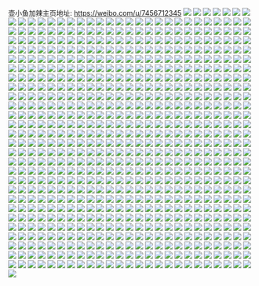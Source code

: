 壶小鱼加辣主页地址: https://weibo.com/u/7456712345 
![](https://wx4.sinaimg.cn/mw2000/0088DBvXly1h93dcgn7sbj30n00m7q7h.jpg) 
![](https://wx4.sinaimg.cn/mw2000/0088DBvXly1h93dcgy26qj30zk0k0461.jpg) 
![](https://wx4.sinaimg.cn/mw2000/0088DBvXly1h8y2n8p7ibj30sg12s7al.jpg) 
![](https://wx4.sinaimg.cn/mw2000/0088DBvXly1h8xv6f9w4aj30s311ggs1.jpg) 
![](https://wx4.sinaimg.cn/mw2000/0088DBvXly1h8xv6g7sw5j31sc2dsnpd.jpg) 
![](https://wx4.sinaimg.cn/mw2000/0088DBvXly1h8xv6hb5p8j32c0340npd.jpg) 
![](https://wx4.sinaimg.cn/mw2000/0088DBvXly1h8xv6evu8jj30k00qotd4.jpg) 
![](https://wx4.sinaimg.cn/mw2000/0088DBvXly1h8r0hju6wmj31s035snpe.jpg) 
![](https://wx4.sinaimg.cn/mw2000/0088DBvXly1h8r0erf8z4j32c02c0qv5.jpg) 
![](https://wx4.sinaimg.cn/mw2000/0088DBvXly1h8r0j91q03j32933051kz.jpg) 
![](https://wx4.sinaimg.cn/mw2000/0088DBvXly1h8r0ht5edpj32c03407wi.jpg) 
![](https://wx4.sinaimg.cn/mw2000/0088DBvXly1h8r0hzzdgjj32c03407wi.jpg) 
![](https://wx4.sinaimg.cn/mw2000/0088DBvXly1h8r0jbg0i9j323u35s1kz.jpg) 
![](https://wx4.sinaimg.cn/mw2000/0088DBvXly1h8r0jfkz5cj323u35s7wj.jpg) 
![](https://wx4.sinaimg.cn/mw2000/0088DBvXly1h8r0jmfjacj32c0340e83.jpg) 
![](https://wx4.sinaimg.cn/mw2000/0088DBvXly1h8r0jnvhdaj32c0340qv6.jpg) 
![](https://wx4.sinaimg.cn/mw2000/0088DBvXgy1h7p04bbkyvj31sc2dshdu.jpg) 
![](https://wx4.sinaimg.cn/mw2000/0088DBvXgy1h7p04du24qj31sc2dse82.jpg) 
![](https://wx4.sinaimg.cn/mw2000/0088DBvXgy1h7p04gpdntj31sc2dse82.jpg) 
![](https://wx4.sinaimg.cn/mw2000/0088DBvXgy1h7p04ikc29j32c03401kz.jpg) 
![](https://wx4.sinaimg.cn/mw2000/0088DBvXgy1h7p04lany8j32c0340hdw.jpg) 
![](https://wx4.sinaimg.cn/mw2000/0088DBvXgy1h7p04noxsmj327g2xyu0x.jpg) 
![](https://wx4.sinaimg.cn/mw2000/0088DBvXgy1h7p04orexvj31w92kg7wh.jpg) 
![](https://wx4.sinaimg.cn/mw2000/0088DBvXgy1h7p04poijcj30n01ds10z.jpg) 
![](https://wx4.sinaimg.cn/mw2000/0088DBvXgy1h7p04r7o6xj31sc2dse81.jpg) 
![](https://wx4.sinaimg.cn/mw2000/0088DBvXgy1h7p04sguj9j32c03401ky.jpg) 
![](https://wx4.sinaimg.cn/mw2000/0088DBvXly1h7gs4ucuyfj31v32hg7wh.jpg) 
![](https://wx4.sinaimg.cn/mw2000/0088DBvXly1h7gs4xwnddj32al325dqt.jpg) 
![](https://wx4.sinaimg.cn/mw2000/0088DBvXly1h7gs4tknl1j31u72ga7wh.jpg) 
![](https://wx4.sinaimg.cn/mw2000/0088DBvXly1h7gs53vcdcj32ai30ce82.jpg) 
![](https://wx4.sinaimg.cn/mw2000/0088DBvXly1h7c2x9nrjpj32c03401l2.jpg) 
![](https://wx4.sinaimg.cn/mw2000/0088DBvXly1h7c2xnf7e1j32c03407wh.jpg) 
![](https://wx4.sinaimg.cn/mw2000/0088DBvXly1h7c2xtqscqj32am3264qq.jpg) 
![](https://wx4.sinaimg.cn/mw2000/0088DBvXly1h6x3fkcjrmj323u35smzx.jpg) 
![](https://wx4.sinaimg.cn/mw2000/0088DBvXly1h6x3frfagxj323u35su0x.jpg) 
![](https://wx4.sinaimg.cn/mw2000/0088DBvXly1h6x3g0cd9dj323u35stbi.jpg) 
![](https://wx4.sinaimg.cn/mw2000/0088DBvXly1h6x3gcbry8j323u35s7wj.jpg) 
![](https://wx4.sinaimg.cn/mw2000/0088DBvXly1h6x3fd5vrgj323u35shdu.jpg) 
![](https://wx4.sinaimg.cn/mw2000/0088DBvXly1h6vl8e1htjj32c0340tmc.jpg) 
![](https://wx4.sinaimg.cn/mw2000/0088DBvXly1h6vl2jnwmtj32c0340qv6.jpg) 
![](https://wx4.sinaimg.cn/mw2000/0088DBvXly1h6vl26h5p8j31sc2ds4qp.jpg) 
![](https://wx4.sinaimg.cn/mw2000/0088DBvXly1h6vl2cumtbj31sc2dskjl.jpg) 
![](https://wx4.sinaimg.cn/mw2000/0088DBvXly1h6vl2f1q20j32c0340u0y.jpg) 
![](https://wx4.sinaimg.cn/mw2000/0088DBvXly1h6vl2ho030j30sg1n9452.jpg) 
![](https://wx4.sinaimg.cn/mw2000/0088DBvXly1h6vl2kevbqj31sc2dsngo.jpg) 
![](https://wx4.sinaimg.cn/mw2000/0088DBvXly1h6j1fg1zssj31sc2dsb29.jpg) 
![](https://wx4.sinaimg.cn/mw2000/0088DBvXly1h6j1gwy20cj31kw35sk03.jpg) 
![](https://wx4.sinaimg.cn/mw2000/0088DBvXly1h6j1h7b581j31s035su0y.jpg) 
![](https://wx4.sinaimg.cn/mw2000/0088DBvXly1h6j1frm3w7j32bk33fe82.jpg) 
![](https://wx4.sinaimg.cn/mw2000/0088DBvXly1h6j1g6hixmj32dc35s0yh.jpg) 
![](https://wx4.sinaimg.cn/mw2000/0088DBvXly1h6j1fey9e7j32c0340u0y.jpg) 
![](https://wx4.sinaimg.cn/mw2000/0088DBvXly1h6j1g8kagaj30sg16naat.jpg) 
![](https://wx4.sinaimg.cn/mw2000/0088DBvXly1h6j1glkyodj32dc35su0y.jpg) 
![](https://wx4.sinaimg.cn/mw2000/0088DBvXly1h6j1gqmqlkj32o03k07hc.jpg) 
![](https://wx4.sinaimg.cn/mw2000/0088DBvXly1h6gyln8r4uj31sc2dsb29.jpg) 
![](https://wx4.sinaimg.cn/mw2000/0088DBvXly1h6gylnx2j1j31sc2dsb29.jpg) 
![](https://wx4.sinaimg.cn/mw2000/0088DBvXly1h6gylp421nj31sc2dshdt.jpg) 
![](https://wx4.sinaimg.cn/mw2000/0088DBvXly1h6gylq2by3j31sc2dshdt.jpg) 
![](https://wx4.sinaimg.cn/mw2000/0088DBvXly1h6gylu0julj31sc2dsx6p.jpg) 
![](https://wx4.sinaimg.cn/mw2000/0088DBvXly1h63tram9e3j31sc2ds1ky.jpg) 
![](https://wx4.sinaimg.cn/mw2000/0088DBvXly1h63trcnq5gj32ds1scu0x.jpg) 
![](https://wx4.sinaimg.cn/mw2000/0088DBvXly1h5z548ib5jj31rv2d5e81.jpg) 
![](https://wx4.sinaimg.cn/mw2000/0088DBvXly1h5z549lf28j31rg2cmb29.jpg) 
![](https://wx4.sinaimg.cn/mw2000/0088DBvXly1h5z54aktbej31sc2dshdt.jpg) 
![](https://wx4.sinaimg.cn/mw2000/0088DBvXly1h5z54bl5rcj31sc2dskjl.jpg) 
![](https://wx4.sinaimg.cn/mw2000/0088DBvXly1h5z54cgd84j31sc2dse81.jpg) 
![](https://wx4.sinaimg.cn/mw2000/0088DBvXly1h5z547my2nj31sc2dskjl.jpg) 
![](https://wx4.sinaimg.cn/mw2000/0088DBvXly1h5wsgwamroj31r92ccb29.jpg) 
![](https://wx4.sinaimg.cn/mw2000/0088DBvXly1h5wsh5jfd9j32c0340x6q.jpg) 
![](https://wx4.sinaimg.cn/mw2000/0088DBvXly1h5wsgu41stj32c03407wi.jpg) 
![](https://wx4.sinaimg.cn/mw2000/0088DBvXly1h5wshjoi15j322m2rhu10.jpg) 
![](https://wx4.sinaimg.cn/mw2000/0088DBvXly1h5wshmcbdkj31sc2dsb2a.jpg) 
![](https://wx4.sinaimg.cn/mw2000/0088DBvXly1h5uswk94fnj32c0340npd.jpg) 
![](https://wx4.sinaimg.cn/mw2000/0088DBvXly1h5tlnluuovj30n01ds7su.jpg) 
![](https://wx4.sinaimg.cn/mw2000/0088DBvXly1h5smnb1shwj31sc2dshdt.jpg) 
![](https://wx4.sinaimg.cn/mw2000/0088DBvXly1h5smncpjmoj31sc2dsb29.jpg) 
![](https://wx4.sinaimg.cn/mw2000/0088DBvXly1h5smneqot1j32c0340u0y.jpg) 
![](https://wx4.sinaimg.cn/mw2000/0088DBvXly1h5smng56c7j32c03407wi.jpg) 
![](https://wx4.sinaimg.cn/mw2000/0088DBvXly1h5smnmywl9j32c03404qr.jpg) 
![](https://wx4.sinaimg.cn/mw2000/0088DBvXly1h5smnuz1o7j30sg3y81ky.jpg) 
![](https://wx4.sinaimg.cn/mw2000/0088DBvXly1h5smo0ubhxj30sg47p4qq.jpg) 
![](https://wx4.sinaimg.cn/mw2000/0088DBvXly1h5smo3o5uoj32c0340kjm.jpg) 
![](https://wx4.sinaimg.cn/mw2000/0088DBvXgy1h5pvz3f44ej32c02c0x6p.jpg) 
![](https://wx4.sinaimg.cn/mw2000/0088DBvXgy1h5pvz5bxp4j32c02c0e81.jpg) 
![](https://wx4.sinaimg.cn/mw2000/0088DBvXgy1h5i184e6fkj32c02c0e81.jpg) 
![](https://wx4.sinaimg.cn/mw2000/0088DBvXly1h5dm8wutphj32c02c0u0x.jpg) 
![](https://wx4.sinaimg.cn/mw2000/0088DBvXly1h5dm8zxkv9j32c02c0kjl.jpg) 
![](https://wx4.sinaimg.cn/mw2000/0088DBvXly1h5dm96stgjj32c02c0qv5.jpg) 
![](https://wx4.sinaimg.cn/mw2000/0088DBvXly1h5dm9daxsaj32c02c0hdt.jpg) 
![](https://wx4.sinaimg.cn/mw2000/0088DBvXly1h5a6r7tv4ij32c02c0x6p.jpg) 
![](https://wx4.sinaimg.cn/mw2000/0088DBvXgy1h4znqwd1bvj31s035se82.jpg) 
![](https://wx4.sinaimg.cn/mw2000/0088DBvXgy1h4zns8zwzlj31kw35sb2b.jpg) 
![](https://wx4.sinaimg.cn/mw2000/0088DBvXgy1h4w74prjwxj30n01dsn3w.jpg) 
![](https://wx4.sinaimg.cn/mw2000/0088DBvXgy1h4rod1oo8jj31sc2ds1ky.jpg) 
![](https://wx4.sinaimg.cn/mw2000/0088DBvXgy1h4rod4rdy8j31sc2ds4qq.jpg) 
![](https://wx4.sinaimg.cn/mw2000/0088DBvXgy1h4rod0h14sj32c02c0x6p.jpg) 
![](https://wx4.sinaimg.cn/mw2000/0088DBvXgy1h4rod6bat4j32c02c0u0x.jpg) 
![](https://wx4.sinaimg.cn/mw2000/0088DBvXgy1h4rod7o0fpj32c02c0hdt.jpg) 
![](https://wx4.sinaimg.cn/mw2000/0088DBvXgy1h4p9lyqyj7j32c02c0kjm.jpg) 
![](https://wx4.sinaimg.cn/mw2000/0088DBvXgy1h4jbvw2jzij30n01dsdpg.jpg) 
![](https://wx4.sinaimg.cn/mw2000/0088DBvXgy1h4jbvxq7p5j30n01dsahw.jpg) 
![](https://wx4.sinaimg.cn/mw2000/0088DBvXgy1h4jbvtjfquj307u07uglo.jpg) 
![](https://wx4.sinaimg.cn/mw2000/0088DBvXgy1h4hz43ofv8j30sg1n91kx.jpg) 
![](https://wx4.sinaimg.cn/mw2000/0088DBvXgy1h4hz44glohj31sc2dskjl.jpg) 
![](https://wx4.sinaimg.cn/mw2000/0088DBvXgy1h4hz45l2sxj31sc2dsnpd.jpg) 
![](https://wx4.sinaimg.cn/mw2000/0088DBvXgy1h4hzaezac7j32c033zqv5.jpg) 
![](https://wx4.sinaimg.cn/mw2000/0088DBvXgy1h4hzcb3wi7j31sc2ds4qq.jpg) 
![](https://wx4.sinaimg.cn/mw2000/0088DBvXgy1h4hzf1z706j31y92ll4qq.jpg) 
![](https://wx4.sinaimg.cn/mw2000/0088DBvXgy1h4hz4m33koj32c0340kjl.jpg) 
![](https://wx4.sinaimg.cn/mw2000/0088DBvXgy1h4djrf9p0vj32c02c01ky.jpg) 
![](https://wx4.sinaimg.cn/mw2000/0088DBvXgy1h4554sf4oij32c0340hdu.jpg) 
![](https://wx4.sinaimg.cn/mw2000/0088DBvXgy1h43f91iq8yj32c03404qq.jpg) 
![](https://wx4.sinaimg.cn/mw2000/0088DBvXgy1h43f8zr983j32c0340qv5.jpg) 
![](https://wx4.sinaimg.cn/mw2000/0088DBvXgy1h43f94anzdj32c0340u0x.jpg) 
![](https://wx4.sinaimg.cn/mw2000/0088DBvXly1h3zvau9h37j31oa28e1kx.jpg) 
![](https://wx4.sinaimg.cn/mw2000/0088DBvXly1h3zvay6w50j31sc2dse81.jpg) 
![](https://wx4.sinaimg.cn/mw2000/0088DBvXly1h3zvb4ngwej30go0f90tv.jpg) 
![](https://wx4.sinaimg.cn/mw2000/0088DBvXgy1h3u4c8bilqj32c03407wj.jpg) 
![](https://wx4.sinaimg.cn/mw2000/0088DBvXgy1h3u4cb9jwtj32c03407wj.jpg) 
![](https://wx4.sinaimg.cn/mw2000/0088DBvXgy1h3u4ccs83pj31ab1abwmw.jpg) 
![](https://wx4.sinaimg.cn/mw2000/0088DBvXgy1h3u4cdynldj32c02c0u0x.jpg) 
![](https://wx4.sinaimg.cn/mw2000/0088DBvXgy1h3u4cidqbpj32c02c0kjl.jpg) 
![](https://wx4.sinaimg.cn/mw2000/0088DBvXgy1h3u4cfzh9mj32c02c0npd.jpg) 
![](https://wx4.sinaimg.cn/mw2000/0088DBvXly1h3tlzjg9b2j30n01dstld.jpg) 
![](https://wx4.sinaimg.cn/mw2000/0088DBvXly1h3tlzhmnycj30n01ds7cu.jpg) 
![](https://wx4.sinaimg.cn/mw2000/0088DBvXly1h3swjncejyj32c0340kjo.jpg) 
![](https://wx4.sinaimg.cn/mw2000/0088DBvXly1h3swkdslxyj31sc2ds1ky.jpg) 
![](https://wx4.sinaimg.cn/mw2000/0088DBvXly1h3swk13i9nj31sc2dshdu.jpg) 
![](https://wx4.sinaimg.cn/mw2000/0088DBvXly1h3swj6v6c1j30n01ds4qp.jpg) 
![](https://wx4.sinaimg.cn/mw2000/0088DBvXly1h3nanthd5jj32c0340qv5.jpg) 
![](https://wx4.sinaimg.cn/mw2000/0088DBvXly1h3gysmgtx0j32801e07wk.jpg) 
![](https://wx4.sinaimg.cn/mw2000/0088DBvXgy1h3dhnqy70jj30u0192do8.jpg) 
![](https://wx4.sinaimg.cn/mw2000/0088DBvXgy1h3dhnruxwrj30u0192ahf.jpg) 
![](https://wx4.sinaimg.cn/mw2000/0088DBvXgy1h3agl8xc1fj30n01dstdw.jpg) 
![](https://wx4.sinaimg.cn/mw2000/0088DBvXgy1h3adiumtyrj30u0140476.jpg) 
![](https://wx4.sinaimg.cn/mw2000/0088DBvXgy1h3adivlurlj30u0140gu6.jpg) 
![](https://wx4.sinaimg.cn/mw2000/0088DBvXgy1h3aditdk0uj30u0140dok.jpg) 
![](https://wx4.sinaimg.cn/mw2000/0088DBvXgy1h3adiw8yl8j30u014146k.jpg) 
![](https://wx4.sinaimg.cn/mw2000/0088DBvXgy1h3adix147zj30u0140amu.jpg) 
![](https://wx4.sinaimg.cn/mw2000/0088DBvXgy1h3adixoo06j30u0140n6m.jpg) 
![](https://wx4.sinaimg.cn/mw2000/0088DBvXgy1h3adiybnmnj30u00u0ajc.jpg) 
![](https://wx4.sinaimg.cn/mw2000/0088DBvXgy1h3adj3wyg6j30u0140qc1.jpg) 
![](https://wx4.sinaimg.cn/mw2000/0088DBvXgy1h3adj5eu5tj30u0140n89.jpg) 
![](https://wx4.sinaimg.cn/mw2000/0088DBvXly1h3825gxewtj32c0340e82.jpg) 
![](https://wx4.sinaimg.cn/mw2000/0088DBvXly1h35lxcw4bvj31sc2dskjl.jpg) 
![](https://wx4.sinaimg.cn/mw2000/0088DBvXly1h35ly8n6vpj31s12gknpd.jpg) 
![](https://wx4.sinaimg.cn/mw2000/0088DBvXly1h35lxhzp2mj31sc2dshdt.jpg) 
![](https://wx4.sinaimg.cn/mw2000/0088DBvXgy1h31rypojtwj30u00u0gru.jpg) 
![](https://wx4.sinaimg.cn/mw2000/0088DBvXgy1h31ryo1tidj30u00u07av.jpg) 
![](https://wx4.sinaimg.cn/mw2000/0088DBvXly1h30nqgbuoyj32c02c0x6p.jpg) 
![](https://wx4.sinaimg.cn/mw2000/0088DBvXly1h30nqbwbs0j32c03407wi.jpg) 
![](https://wx4.sinaimg.cn/mw2000/0088DBvXgy1h2xpwlciucj30n01pqtg9.jpg) 
![](https://wx4.sinaimg.cn/mw2000/0088DBvXgy1h2v6jlx906j30n01dskac.jpg) 
![](https://wx4.sinaimg.cn/mw2000/0088DBvXgy1h2sin7hndaj30u0140n4p.jpg) 
![](https://wx4.sinaimg.cn/mw2000/0088DBvXgy1h2sin6uipaj31400u010v.jpg) 
![](https://wx4.sinaimg.cn/mw2000/0088DBvXly1h2r6yq0jz0j30n01dsqkr.jpg) 
![](https://wx4.sinaimg.cn/mw2000/0088DBvXly1h2r6yqxfh3j31sc2dse81.jpg) 
![](https://wx4.sinaimg.cn/mw2000/0088DBvXly1h2n7merj8hj32c02c0u0x.jpg) 
![](https://wx4.sinaimg.cn/mw2000/0088DBvXly1h2kr85eo9nj32801e07wh.jpg) 
![](https://wx4.sinaimg.cn/mw2000/0088DBvXly1h2g7mio6auj30mq0jswg2.jpg) 
![](https://wx4.sinaimg.cn/mw2000/0088DBvXly1h2g7miyg9vj30mz0zjn01.jpg) 
![](https://wx4.sinaimg.cn/mw2000/0088DBvXly1h2b6hrqskfj30n01dsk9n.jpg) 
![](https://wx4.sinaimg.cn/mw2000/0088DBvXly1h25i8zuzmej32801e0b2a.jpg) 
![](https://wx4.sinaimg.cn/mw2000/0088DBvXly1h25i912gtyj32c02c0kjl.jpg) 
![](https://wx4.sinaimg.cn/mw2000/0088DBvXly1h1yketar54j32c02c0b29.jpg) 
![](https://wx4.sinaimg.cn/mw2000/0088DBvXly1h1ykeshlluj32c02c0npe.jpg) 
![](https://wx4.sinaimg.cn/mw2000/0088DBvXly1h1u1661uxgj30n01dsaeu.jpg) 
![](https://wx4.sinaimg.cn/mw2000/0088DBvXly1h1sss4i4llj32c02c0npd.jpg) 
![](https://wx4.sinaimg.cn/mw2000/0088DBvXly1h1qlsvzitij32c02c0npd.jpg) 
![](https://wx4.sinaimg.cn/mw2000/0088DBvXly1h1p810elqej30n00jgwgj.jpg) 
![](https://wx4.sinaimg.cn/mw2000/0088DBvXly1h1p8102ae2j30sg1dx46q.jpg) 
![](https://wx4.sinaimg.cn/mw2000/0088DBvXly1h1jvpi1o65j30n01dskau.jpg) 
![](https://wx4.sinaimg.cn/mw2000/0088DBvXly1h1jvpjuyuvj30n01dstwh.jpg) 
![](https://wx4.sinaimg.cn/mw2000/0088DBvXly1h1jvpl2oxcj30n01ds7lm.jpg) 
![](https://wx4.sinaimg.cn/mw2000/0088DBvXly1h1hnos7fwzj30n01dse0c.jpg) 
![](https://wx4.sinaimg.cn/mw2000/0088DBvXly1h1hnotgrdtj30n01ds4qp.jpg) 
![](https://wx4.sinaimg.cn/mw2000/0088DBvXly1h1hnouenblj30n01ds1by.jpg) 
![](https://wx4.sinaimg.cn/mw2000/0088DBvXly1h1hnoqz1mqj30n01dsdt3.jpg) 
![](https://wx4.sinaimg.cn/mw2000/0088DBvXly1h1hnowy5goj30n01ds1kx.jpg) 
![](https://wx4.sinaimg.cn/mw2000/0088DBvXly1h1hnozjvurj30n01ds7wh.jpg) 
![](https://wx4.sinaimg.cn/mw2000/0088DBvXly1h1hnovgl5qj30n01dse56.jpg) 
![](https://wx4.sinaimg.cn/mw2000/0088DBvXly1h1hnoycewkj30n01ds1kx.jpg) 
![](https://wx4.sinaimg.cn/mw2000/0088DBvXly1h1d5evz0knj31ds0n01kx.jpg) 
![](https://wx4.sinaimg.cn/mw2000/0088DBvXly1h1d5etaf2ej305q05qq30.jpg) 
![](https://wx4.sinaimg.cn/mw2000/0088DBvXly1h121kbvjb8j30n01dsqa0.jpg) 
![](https://wx4.sinaimg.cn/mw2000/0088DBvXly1h121kc6bqqj30n01dsdmb.jpg) 
![](https://wx4.sinaimg.cn/mw2000/0088DBvXly1h121kcgc52j30n01dsn45.jpg) 
![](https://wx4.sinaimg.cn/mw2000/0088DBvXly1h121kcolb5j30n01dsq9n.jpg) 
![](https://wx4.sinaimg.cn/mw2000/0088DBvXly1h121kakk1vj30mz0kygnr.jpg) 
![](https://wx4.sinaimg.cn/mw2000/0088DBvXly1h121kd1c50j30n01ds11u.jpg) 
![](https://wx4.sinaimg.cn/mw2000/0088DBvXly1h0z2xj08o6j32c02c0npd.jpg) 
![](https://wx4.sinaimg.cn/mw2000/0088DBvXly1h0z2xmdu7xj32c02c0u0x.jpg) 
![](https://wx4.sinaimg.cn/mw2000/0088DBvXly1h0z2xh4kh9j30n01dskjl.jpg) 
![](https://wx4.sinaimg.cn/mw2000/0088DBvXly1h0vtpqb5dhj30n01ds7wh.jpg) 
![](https://wx4.sinaimg.cn/mw2000/0088DBvXly1h0vtprpvv4j30n01dsb29.jpg) 
![](https://wx4.sinaimg.cn/mw2000/0088DBvXly1h0vtpssfuaj30n01ds7wh.jpg) 
![](https://wx4.sinaimg.cn/mw2000/0088DBvXly1h0vtpp8lfaj30n01ds7wh.jpg) 
![](https://wx4.sinaimg.cn/mw2000/0088DBvXly1h0s4t7gcv6j32801e01ky.jpg) 
![](https://wx4.sinaimg.cn/mw2000/0088DBvXly1h0s4t8wbgjj32801e04qq.jpg) 
![](https://wx4.sinaimg.cn/mw2000/0088DBvXly1h0s4ta891uj32801e01ky.jpg) 
![](https://wx4.sinaimg.cn/mw2000/0088DBvXly1h0mgjf403ij30ex0etdg1.jpg) 
![](https://wx4.sinaimg.cn/mw2000/0088DBvXly1h0mgjfe06jj30d10cdglq.jpg) 
![](https://wx4.sinaimg.cn/mw2000/0088DBvXly1h0mgjei079j30e70dl0t3.jpg) 
![](https://wx4.sinaimg.cn/mw2000/0088DBvXly1h0mgjewc4hj30bo0bv0sw.jpg) 
![](https://wx4.sinaimg.cn/mw2000/0088DBvXly1h0mgjg3mdxj30sg0sgtal.jpg) 
![](https://wx4.sinaimg.cn/mw2000/0088DBvXly1h0mgjgrgmhj30sg0qfdgz.jpg) 
![](https://wx4.sinaimg.cn/mw2000/0088DBvXly1h0mgjhic3tj30sg0sgt9l.jpg) 
![](https://wx4.sinaimg.cn/mw2000/0088DBvXly1h0mgjy9awcj30sg0sgdh4.jpg) 
![](https://wx4.sinaimg.cn/mw2000/0088DBvXly1h0mgk4tykvj30sg0sgtap.jpg) 
![](https://wx4.sinaimg.cn/mw2000/0088DBvXly1h0kkaoi6m8j30n01dsn77.jpg) 
![](https://wx4.sinaimg.cn/mw2000/0088DBvXly1h0kkao8zv7j30n01ds41x.jpg) 
![](https://wx4.sinaimg.cn/mw2000/0088DBvXly1h09miyy43qj32c02c0kjl.jpg) 
![](https://wx4.sinaimg.cn/mw2000/0088DBvXly1gzrbdmkd3wj31sc2ds4qq.jpg) 
![](https://wx4.sinaimg.cn/mw2000/0088DBvXly1gzrbdpf2k6j31kw35se82.jpg) 
![](https://wx4.sinaimg.cn/mw2000/0088DBvXly1gzrbdke67dj33402c0qv5.jpg) 
![](https://wx4.sinaimg.cn/mw2000/0088DBvXly1gzrbdj4mfnj33402c01ky.jpg) 
![](https://wx4.sinaimg.cn/mw2000/0088DBvXgy1gz8kcoual0j30n01dsqgx.jpg) 
![](https://wx4.sinaimg.cn/mw2000/0088DBvXgy1gz8kcm2eb9j30n01dswqq.jpg) 
![](https://wx4.sinaimg.cn/mw2000/0088DBvXgy1gz8ke8b82sj30n00y8afb.jpg) 
![](https://wx4.sinaimg.cn/mw2000/0088DBvXgy1gyrla5e2xyj30n01dsdmt.jpg) 
![](https://wx4.sinaimg.cn/mw2000/0088DBvXgy1gyrec76vukj32h822q7wh.jpg) 
![](https://wx4.sinaimg.cn/mw2000/0088DBvXgy1gyp3z3n460j32c0340e82.jpg) 
![](https://wx4.sinaimg.cn/mw2000/0088DBvXgy1gyp3z8us5zj32c0340x6q.jpg) 
![](https://wx4.sinaimg.cn/mw2000/0088DBvXgy1gyp3zdlnw4j32c0340qv5.jpg) 
![](https://wx4.sinaimg.cn/mw2000/0088DBvXgy1gyp3zqfjbuj30n01dskcv.jpg) 
![](https://wx4.sinaimg.cn/mw2000/0088DBvXgy1gyp3zncijnj31yx2mknpd.jpg) 
![](https://wx4.sinaimg.cn/mw2000/0088DBvXgy1gyp3zilt7cj32c03401kz.jpg) 
![](https://wx4.sinaimg.cn/mw2000/0088DBvXly1gykje6efa7j30n01ds1en.jpg) 
![](https://wx4.sinaimg.cn/mw2000/0088DBvXly1gykjdm4sy7j30n01dse2n.jpg) 
![](https://wx4.sinaimg.cn/mw2000/0088DBvXly1gykjep5vgkj30n01dsh7y.jpg) 
![](https://wx4.sinaimg.cn/mw2000/0088DBvXgy1gyfrb19qqgj32dc35sqv7.jpg) 
![](https://wx4.sinaimg.cn/mw2000/0088DBvXgy1gyfrb4p853j316o1kw1ep.jpg) 
![](https://wx4.sinaimg.cn/mw2000/0088DBvXgy1gyfrbb1jajj32b332sqv6.jpg) 
![](https://wx4.sinaimg.cn/mw2000/0088DBvXly1gyfrbg7vybj32dc35sb2e.jpg) 
![](https://wx4.sinaimg.cn/mw2000/0088DBvXgy1gyfraud3caj32dc35skjn.jpg) 
![](https://wx4.sinaimg.cn/mw2000/0088DBvXgy1gyfrbjdq0gj32o03k04qr.jpg) 
![](https://wx4.sinaimg.cn/mw2000/0088DBvXly1gxvmtgiqc0j31o0190b2b.jpg) 
![](https://wx4.sinaimg.cn/mw2000/0088DBvXly1gxvmthx8koj31o0190npe.jpg) 
![](https://wx4.sinaimg.cn/mw2000/0088DBvXly1gxvmtj6is0j31o01904qq.jpg) 
![](https://wx4.sinaimg.cn/mw2000/0088DBvXly1gxvmtkgnwcj31o0190npd.jpg) 
![](https://wx4.sinaimg.cn/mw2000/0088DBvXly1gxvmtfaiisj30mz14r463.jpg) 
![](https://wx4.sinaimg.cn/mw2000/0088DBvXly1gxvmtl45i0j30mz178gte.jpg) 
![](https://wx4.sinaimg.cn/mw2000/0088DBvXly1gx8xb5eyfqj318f2fg0zd.jpg) 
![](https://wx4.sinaimg.cn/mw2000/0088DBvXly1gx8xb51ka9j31jk1jkqf9.jpg) 
![](https://wx4.sinaimg.cn/mw2000/0088DBvXly1gx3cy5repij32c0340kjn.jpg) 
![](https://wx4.sinaimg.cn/mw2000/0088DBvXly1gx3cygmackj32c0340b2b.jpg) 
![](https://wx4.sinaimg.cn/mw2000/0088DBvXly1gx3cxg4kxdj32c0340kjm.jpg) 
![](https://wx4.sinaimg.cn/mw2000/0088DBvXly1gx3cxnunwij321y2qmb2a.jpg) 
![](https://wx4.sinaimg.cn/mw2000/0088DBvXly1gx3cxtv01jj32802yo7wj.jpg) 
![](https://wx4.sinaimg.cn/mw2000/0088DBvXly1gx3cx8pgflj32c0340kjn.jpg) 
![](https://wx4.sinaimg.cn/mw2000/0088DBvXly1gx1m3mdyuij32c03404qr.jpg) 
![](https://wx4.sinaimg.cn/mw2000/0088DBvXly1gx1m39vmgkj326l1p1b29.jpg) 
![](https://wx4.sinaimg.cn/mw2000/0088DBvXly1gx1m3elupoj32c0340u0y.jpg) 
![](https://wx4.sinaimg.cn/mw2000/0088DBvXly1gx1m3n9shbj31401hc7hk.jpg) 
![](https://wx4.sinaimg.cn/mw2000/0088DBvXly1gx0sjb49fej32c03407wi.jpg) 
![](https://wx4.sinaimg.cn/mw2000/0088DBvXly1gx0sj6ga9kj32c03401kz.jpg) 
![](https://wx4.sinaimg.cn/mw2000/0088DBvXly1gwruobk1ndj33402c07wj.jpg) 
![](https://wx4.sinaimg.cn/mw2000/0088DBvXly1gwruodlcj0j32c02c0u0x.jpg) 
![](https://wx4.sinaimg.cn/mw2000/0088DBvXly1gwruofi27xj32c02c0qv5.jpg) 
![](https://wx4.sinaimg.cn/mw2000/0088DBvXly1gwruoi6cybj32c02c07wi.jpg) 
![](https://wx4.sinaimg.cn/mw2000/0088DBvXly1gwruokv2voj32c02c01ky.jpg) 
![](https://wx4.sinaimg.cn/mw2000/0088DBvXly1gwruonec8pj32c02c0x6p.jpg) 
![](https://wx4.sinaimg.cn/mw2000/0088DBvXly1gwrup32dbej31401hcnf8.jpg) 
![](https://wx4.sinaimg.cn/mw2000/0088DBvXly1gwruvmy8uej32c02c0kjm.jpg) 
![](https://wx4.sinaimg.cn/mw2000/0088DBvXly1gwruzd2gqlj33402c0e82.jpg) 
![](https://wx4.sinaimg.cn/mw2000/0088DBvXly1gwruozkf07j32c02c07wi.jpg) 
![](https://wx4.sinaimg.cn/mw2000/0088DBvXly1gwruox0z44j31sc2ds4qq.jpg) 
![](https://wx4.sinaimg.cn/mw2000/0088DBvXly1gwrup1p4cuj32c02c0qv5.jpg) 
![](https://wx4.sinaimg.cn/mw2000/0088DBvXly1gwrup3jd9oj30u01hck52.jpg) 
![](https://wx4.sinaimg.cn/mw2000/0088DBvXly1gwrup5fxobj32c02c07wi.jpg) 
![](https://wx4.sinaimg.cn/mw2000/0088DBvXly1gwrupbbze4j32c02c0u0x.jpg) 
![](https://wx4.sinaimg.cn/mw2000/0088DBvXly1gwruptp2cgj32c03401ky.jpg) 
![](https://wx4.sinaimg.cn/mw2000/0088DBvXly1gwruvso9lfj32c0340x6s.jpg) 
![](https://wx4.sinaimg.cn/mw2000/0088DBvXly1gwrup6hdizj31sc2dsh5t.jpg) 
![](https://wx4.sinaimg.cn/mw2000/0088DBvXly1gwr8cr4m5zj32c02c0kjl.jpg) 
![](https://wx4.sinaimg.cn/mw2000/0088DBvXly1gwn0r6zeo5j32by33y4qq.jpg) 
![](https://wx4.sinaimg.cn/mw2000/0088DBvXly1gwn0r4gft6j31kw2dc7wh.jpg) 
![](https://wx4.sinaimg.cn/mw2000/0088DBvXly1gwg94gnepwj30n01dshcd.jpg) 
![](https://wx4.sinaimg.cn/mw2000/0088DBvXly1gwg8u8axrjj30n01dsauw.jpg) 
![](https://wx4.sinaimg.cn/mw2000/0088DBvXly1gwg8u5w2ucj30n01dsh03.jpg) 
![](https://wx4.sinaimg.cn/mw2000/0088DBvXly1gwg94johldj30n01dsqj7.jpg) 
![](https://wx4.sinaimg.cn/mw2000/0088DBvXly1gwg94cma36j30n01dsneg.jpg) 
![](https://wx4.sinaimg.cn/mw2000/0088DBvXly1gwg94otabnj30n01ds1kx.jpg) 
![](https://wx4.sinaimg.cn/mw2000/0088DBvXly1gwg94tm7zbj30n01ds4nj.jpg) 
![](https://wx4.sinaimg.cn/mw2000/0088DBvXly1gwg94x93vij30n01dsh9c.jpg) 
![](https://wx4.sinaimg.cn/mw2000/0088DBvXly1gwg951851aj30n01dsx4l.jpg) 
![](https://wx4.sinaimg.cn/mw2000/0088DBvXly1gwcrsrjbsjj31401hcgye.jpg) 
![](https://wx4.sinaimg.cn/mw2000/0088DBvXly1gwcrst3kimj31401hcap7.jpg) 
![](https://wx4.sinaimg.cn/mw2000/0088DBvXly1gwcrsu338tj33402c0hdt.jpg) 
![](https://wx4.sinaimg.cn/mw2000/0088DBvXly1gwb2ync3n9j31sc2dsnpd.jpg) 
![](https://wx4.sinaimg.cn/mw2000/0088DBvXly1gwb2z16454j31sc2dshdt.jpg) 
![](https://wx4.sinaimg.cn/mw2000/0088DBvXly1gw9cy3boidj32c0340kjm.jpg) 
![](https://wx4.sinaimg.cn/mw2000/0088DBvXly1gw9cxnzq6ij30n05j4npd.jpg) 
![](https://wx4.sinaimg.cn/mw2000/0088DBvXly1gw9cxu9m55j30sg2nynpd.jpg) 
![](https://wx4.sinaimg.cn/mw2000/0088DBvXly1gw9cxzapoyj31z32yox6p.jpg) 
![](https://wx4.sinaimg.cn/mw2000/0088DBvXly1gw9cy77pw6j32c03401ky.jpg) 
![](https://wx4.sinaimg.cn/mw2000/0088DBvXly1gw9cy8959sj32c02c04qp.jpg) 
![](https://wx4.sinaimg.cn/mw2000/0088DBvXly1gw9cy4qowaj32c03401ky.jpg) 
![](https://wx4.sinaimg.cn/mw2000/0088DBvXly1gw9cy9dqn1j32c02c04qp.jpg) 
![](https://wx4.sinaimg.cn/mw2000/0088DBvXly1gw9cybnzs1j32c02c0kjm.jpg) 
![](https://wx4.sinaimg.cn/mw2000/0088DBvXly1gw83gahg14j32802yohdv.jpg) 
![](https://wx4.sinaimg.cn/mw2000/0088DBvXly1gw83gmhpalj32c0340u0z.jpg) 
![](https://wx4.sinaimg.cn/mw2000/0088DBvXly1gw83g2bb49j32802yonpg.jpg) 
![](https://wx4.sinaimg.cn/mw2000/0088DBvXly1gw83gs6hcwj31401hcwoy.jpg) 
![](https://wx4.sinaimg.cn/mw2000/0088DBvXly1gw83grk8kej30sg30fe81.jpg) 
![](https://wx4.sinaimg.cn/mw2000/0088DBvXly1gw83gtzkkvj31sc2dsu0x.jpg) 
![](https://wx4.sinaimg.cn/mw2000/0088DBvXly1gw83gzgz8yj30sg4cdu0x.jpg) 
![](https://wx4.sinaimg.cn/mw2000/0088DBvXly1gw83h6gqlkj322w2rcnpe.jpg) 
![](https://wx4.sinaimg.cn/mw2000/0088DBvXly1gw83hx4z2hj31rz2nzkjm.jpg) 
![](https://wx4.sinaimg.cn/mw2000/0088DBvXly1gw6mmjoenvj32c03407wi.jpg) 
![](https://wx4.sinaimg.cn/mw2000/0088DBvXly1gw6mmgzyfbj31sc2dskjl.jpg) 
![](https://wx4.sinaimg.cn/mw2000/0088DBvXly1gw6mml048kj32c02c0npd.jpg) 
![](https://wx4.sinaimg.cn/mw2000/0088DBvXly1gvyyh154coj30n01ds4qp.jpg) 
![](https://wx4.sinaimg.cn/mw2000/0088DBvXgy1gvwlnnanwkj32c0340x6q.jpg) 
![](https://wx4.sinaimg.cn/mw2000/0088DBvXgy1gvwlntwksbj31pe29u4qq.jpg) 
![](https://wx4.sinaimg.cn/mw2000/0088DBvXgy1gvwlnwllznj32c02c0u0x.jpg) 
![](https://wx4.sinaimg.cn/mw2000/0088DBvXgy1gvwlnekgaij32c02c0kjl.jpg) 
![](https://wx4.sinaimg.cn/mw2000/0088DBvXgy1gvwlpziozlj30mi0u0gu0.jpg) 
![](https://wx4.sinaimg.cn/mw2000/0088DBvXgy1gvwlq1ckovj30mi0u0ajo.jpg) 
![](https://wx4.sinaimg.cn/mw2000/0088DBvXly1gvrjnj4n4hj62c02c0hdt02.jpg) 
![](https://wx4.sinaimg.cn/mw2000/0088DBvXly1gvrjnl0vd9j62c02c0npd02.jpg) 
![](https://wx4.sinaimg.cn/mw2000/0088DBvXly1gvqrdfygi4j62ds1scqv502.jpg) 
![](https://wx4.sinaimg.cn/mw2000/0088DBvXly1gvqogkj384j62c0340x6q02.jpg) 
![](https://wx4.sinaimg.cn/mw2000/0088DBvXly1gvqogzvq1yj62c0340x6r02.jpg) 
![](https://wx4.sinaimg.cn/mw2000/0088DBvXly1gvqogucip8j60sg1rw4qp02.jpg) 
![](https://wx4.sinaimg.cn/mw2000/0088DBvXly1gvqohbs0qvj62c0340u0z02.jpg) 
![](https://wx4.sinaimg.cn/mw2000/0088DBvXly1gvqohd5ppgj62c0340x6p02.jpg) 
![](https://wx4.sinaimg.cn/mw2000/0088DBvXly1gvqoi2yniwj62c0340hdw02.jpg) 
![](https://wx4.sinaimg.cn/mw2000/0088DBvXly1gvqoi4jfafj62c02c0e8202.jpg) 
![](https://wx4.sinaimg.cn/mw2000/0088DBvXly1gvcdrycamtj635s35su1002.jpg) 
![](https://wx4.sinaimg.cn/mw2000/0088DBvXly1gvcdswfzkrj635s35shdw02.jpg) 
![](https://wx4.sinaimg.cn/mw2000/0088DBvXly1gvcdrhqcr1j635s35snpg02.jpg) 
![](https://wx4.sinaimg.cn/mw2000/0088DBvXly1gvblie3wwaj63402c0npd02.jpg) 
![](https://wx4.sinaimg.cn/mw2000/0088DBvXly1gvblifrfs1j62c0340npd02.jpg) 
![](https://wx4.sinaimg.cn/mw2000/0088DBvXly1gvblihaq59j62c02c0x6p02.jpg) 
![](https://wx4.sinaimg.cn/mw2000/0088DBvXly1gv9f96eos9j62c02c0qv502.jpg) 
![](https://wx4.sinaimg.cn/mw2000/0088DBvXgy1gv4sna13guj62aq32bhdu02.jpg) 
![](https://wx4.sinaimg.cn/mw2000/0088DBvXgy1gv4sn0nrbnj62c03407wk02.jpg) 
![](https://wx4.sinaimg.cn/mw2000/0088DBvXgy1gv4snfthi3j62c03401kz02.jpg) 
![](https://wx4.sinaimg.cn/mw2000/0088DBvXgy1gv4smvz8t4j60sg23s1kx02.jpg) 
![](https://wx4.sinaimg.cn/mw2000/0088DBvXgy1gv4snhsnsyj61yr2mc4qq02.jpg) 
![](https://wx4.sinaimg.cn/mw2000/0088DBvXgy1gv4sn39tw1j629l2y0qv702.jpg) 
![](https://wx4.sinaimg.cn/mw2000/0088DBvXgy1gv4sn48racj62ds1sce8102.jpg) 
![](https://wx4.sinaimg.cn/mw2000/0088DBvXgy1gv4sn72dz0j62c03401kz02.jpg) 
![](https://wx4.sinaimg.cn/mw2000/0088DBvXgy1gv4snbgk35j61sc2dsqv602.jpg) 
![](https://wx4.sinaimg.cn/mw2000/0088DBvXgy1guqx910teyj60n01ds4qp02.jpg) 
![](https://wx4.sinaimg.cn/mw2000/0088DBvXgy1guqx8x14tzj60n01ds4qp02.jpg) 
![](https://wx4.sinaimg.cn/mw2000/0088DBvXgy1guqx91w1v0j60n01dsk3g02.jpg) 
![](https://wx4.sinaimg.cn/mw2000/0088DBvXgy1guf1wmgtgdj62c02c0hdu02.jpg) 
![](https://wx4.sinaimg.cn/mw2000/0088DBvXgy1guf1wrwpi9j62c02c0e8202.jpg) 
![](https://wx4.sinaimg.cn/mw2000/0088DBvXgy1guf1wu6l9pj60u014049r02.jpg) 
![](https://wx4.sinaimg.cn/mw2000/0088DBvXgy1guf1wh3oqzj627y33d4qs02.jpg) 
![](https://wx4.sinaimg.cn/mw2000/0088DBvXgy1guf1x3ppimj62c0340qv902.jpg) 
![](https://wx4.sinaimg.cn/mw2000/0088DBvXgy1guf1xaeawoj61sc2dse8202.jpg) 
![](https://wx4.sinaimg.cn/mw2000/0088DBvXgy1guf1xdfchdj62c0340x6p02.jpg) 
![](https://wx4.sinaimg.cn/mw2000/0088DBvXgy1gudtpdn5qmj61sc1sce8102.jpg) 
![](https://wx4.sinaimg.cn/mw2000/0088DBvXgy1guat7q49h6j62c0340hdw02.jpg) 
![](https://wx4.sinaimg.cn/mw2000/0088DBvXgy1guat8rfr3yj61rx2u4qv602.jpg) 
![](https://wx4.sinaimg.cn/mw2000/0088DBvXgy1guat89vgpqj62c03404qs02.jpg) 
![](https://wx4.sinaimg.cn/mw2000/0088DBvXgy1guat72cf3qj62402tcb2b02.jpg) 
![](https://wx4.sinaimg.cn/mw2000/0088DBvXgy1guat933kb6j625z25zx6p02.jpg) 
![](https://wx4.sinaimg.cn/mw2000/0088DBvXgy1gu783jzvr3j62c02c07wh02.jpg) 
![](https://wx4.sinaimg.cn/mw2000/0088DBvXgy1gtvooplzlpj62c0340qv702.jpg) 
![](https://wx4.sinaimg.cn/mw2000/0088DBvXgy1gtvoovvuzsj62c03404qr02.jpg) 
![](https://wx4.sinaimg.cn/mw2000/0088DBvXgy1gtvooy0eqpj62c0340b2b02.jpg) 
![](https://wx4.sinaimg.cn/mw2000/0088DBvXgy1gtvop13q57j62c0340x6r02.jpg) 
![](https://wx4.sinaimg.cn/mw2000/0088DBvXgy1gtoeoiqhjtj611c0s27fg02.jpg) 
![](https://wx4.sinaimg.cn/mw2000/0088DBvXgy1gthp0z6uaaj32c02c0hdt.jpg) 
![](https://wx4.sinaimg.cn/mw2000/0088DBvXgy1gthp1i589ij32c02c04qq.jpg) 
![](https://wx4.sinaimg.cn/mw2000/0088DBvXgy1gthp24awqbj32c02c0kjm.jpg) 
![](https://wx4.sinaimg.cn/mw2000/0088DBvXgy1gthp26wg3ij32c02c0npe.jpg) 
![](https://wx4.sinaimg.cn/mw2000/0088DBvXgy1gtgmg8cyrtj32c0340npf.jpg) 
![](https://wx4.sinaimg.cn/mw2000/0088DBvXgy1gtgmgcqvo2j32c03401l0.jpg) 
![](https://wx4.sinaimg.cn/mw2000/0088DBvXgy1gtgmfq0hb9j32c03404qr.jpg) 
![](https://wx4.sinaimg.cn/mw2000/0088DBvXgy1gtgmfybgsqj32c0340e83.jpg) 
![](https://wx4.sinaimg.cn/mw2000/0088DBvXgy1gtgmg2db2rj32c03407wk.jpg) 
![](https://wx4.sinaimg.cn/mw2000/0088DBvXgy1gtgmg4nga0j32802yox6q.jpg) 
![](https://wx4.sinaimg.cn/mw2000/0088DBvXgy1gtgmgf7w44j32c0340x6p.jpg) 
![](https://wx4.sinaimg.cn/mw2000/0088DBvXgy1gtgmggva01j32c0340kjl.jpg) 
![](https://wx4.sinaimg.cn/mw2000/0088DBvXgy1gtgmfmoceqj32c0340b2b.jpg) 
![](https://wx4.sinaimg.cn/mw2000/0088DBvXgy1gtf6iggvumj30n01dsk9p.jpg) 
![](https://wx4.sinaimg.cn/mw2000/0088DBvXgy1gtf6ihhytaj30n00w7acg.jpg) 
![](https://wx4.sinaimg.cn/mw2000/0088DBvXgy1gtbmik4taxj32802yoe82.jpg) 
![](https://wx4.sinaimg.cn/mw2000/0088DBvXgy1gtbmii012fj31401hc45l.jpg) 
![](https://wx4.sinaimg.cn/mw2000/0088DBvXgy1gtbmimbjqfj32c0340npf.jpg) 
![](https://wx4.sinaimg.cn/mw2000/0088DBvXgy1gtbmioh969j32c02c07wi.jpg) 
![](https://wx4.sinaimg.cn/mw2000/0088DBvXgy1gtbmj096gyj31sc2ds4qq.jpg) 
![](https://wx4.sinaimg.cn/mw2000/0088DBvXgy1gt9a8nwep9j32c0340npe.jpg) 
![](https://wx4.sinaimg.cn/mw2000/0088DBvXgy1gt9a8vhw8sj31sc2dshdt.jpg) 
![](https://wx4.sinaimg.cn/mw2000/0088DBvXgy1gt9a8sqeqxj32ds1scnpd.jpg) 
![](https://wx4.sinaimg.cn/mw2000/0088DBvXgy1gt9a8rflccj32c0340hdu.jpg) 
![](https://wx4.sinaimg.cn/mw2000/0088DBvXgy1gt9a8pwclbj32c0340hdu.jpg) 
![](https://wx4.sinaimg.cn/mw2000/0088DBvXgy1gt583v5q8qj32c02c0hdt.jpg) 
![](https://wx4.sinaimg.cn/mw2000/0088DBvXgy1gt583qjpgqj32c0340qv6.jpg) 
![](https://wx4.sinaimg.cn/mw2000/0088DBvXgy1gt58445a6pj32c03404qr.jpg) 
![](https://wx4.sinaimg.cn/mw2000/0088DBvXgy1gt5848ae0ij32c02c04qq.jpg) 
![](https://wx4.sinaimg.cn/mw2000/0088DBvXgy1gt584f526oj32c0340kjm.jpg) 
![](https://wx4.sinaimg.cn/mw2000/0088DBvXgy1gsi6azjrhsj32c03404qr.jpg) 
![](https://wx4.sinaimg.cn/mw2000/0088DBvXgy1gsi6bdszxqj31re2cj7wh.jpg) 
![](https://wx4.sinaimg.cn/mw2000/0088DBvXgy1gsi6b4voh6j610u20dk5702.jpg) 
![](https://wx4.sinaimg.cn/mw2000/0088DBvXgy1gsi6bm7hbqj32c0340b2b.jpg) 
![](https://wx4.sinaimg.cn/mw2000/0088DBvXgy1gsi6b46mqzj323u35skjm.jpg) 
![](https://wx4.sinaimg.cn/mw2000/0088DBvXgy1gsi6ae6cghj30pa0y3doh.jpg) 
![](https://wx4.sinaimg.cn/mw2000/0088DBvXgy1gsi6bbippij32c0340kjm.jpg) 
![](https://wx4.sinaimg.cn/mw2000/0088DBvXgy1gsi6btccvxj327z2u04qq.jpg) 
![](https://wx4.sinaimg.cn/mw2000/0088DBvXgy1gsi6bu73j2j31401hc4e7.jpg) 
![](https://wx4.sinaimg.cn/mw2000/0088DBvXgy1gsgs3c9y5qj33402c0ng0.jpg) 
![](https://wx4.sinaimg.cn/mw2000/0088DBvXgy1gsgs3fnq36j33402c0kjm.jpg) 
![](https://wx4.sinaimg.cn/mw2000/0088DBvXgy1gsgs39xskgj32c03407h8.jpg) 
![](https://wx4.sinaimg.cn/mw2000/0088DBvXgy1gsgs3jde3nj32c0340qv6.jpg) 
![](https://wx4.sinaimg.cn/mw2000/0088DBvXgy1gsgs3m4x6qj32c0340kjm.jpg) 
![](https://wx4.sinaimg.cn/mw2000/0088DBvXly1gsago8ryjdj31sc1scnfi.jpg) 
![](https://wx4.sinaimg.cn/mw2000/0088DBvXly1gsagodxo3mj32c02c0tq6.jpg) 
![](https://wx4.sinaimg.cn/mw2000/0088DBvXly1gsagoaah86j32c02c04jh.jpg) 
![](https://wx4.sinaimg.cn/mw2000/0088DBvXly1gsagobvvo2j32c02c0tfk.jpg) 
![](https://wx4.sinaimg.cn/mw2000/0088DBvXly1gs681wf9jwj32c0340x6y.jpg) 
![](https://wx4.sinaimg.cn/mw2000/0088DBvXly1gs681jnk0wj62c0340x6y02.jpg) 
![](https://wx4.sinaimg.cn/mw2000/0088DBvXly1gs6827kh1qj320i2oob2h.jpg) 
![](https://wx4.sinaimg.cn/mw2000/0088DBvXly1gs680wuvquj32802yokjx.jpg) 
![](https://wx4.sinaimg.cn/mw2000/0088DBvXly1gs6816qg2mj32c0340he0.jpg) 
![](https://wx4.sinaimg.cn/mw2000/0088DBvXly1gs682bnwe1j32c02c0qv5.jpg) 
![](https://wx4.sinaimg.cn/mw2000/0088DBvXly1gs1vjm4m0rj32c02c0b29.jpg) 
![](https://wx4.sinaimg.cn/mw2000/0088DBvXly1gs1vkp62etj30sg1jcx6p.jpg) 
![](https://wx4.sinaimg.cn/mw2000/0088DBvXly1gs1vjtmu29j32xk1uob29.jpg) 
![](https://wx4.sinaimg.cn/mw2000/0088DBvXly1gs1vk5kjbaj323u35snpl.jpg) 
![](https://wx4.sinaimg.cn/mw2000/0088DBvXly1gs1vkghn8xj623u35sx6w02.jpg) 
![](https://wx4.sinaimg.cn/mw2000/0088DBvXly1gs1vkhc3evj30n00xodqj.jpg) 
![](https://wx4.sinaimg.cn/mw2000/0088DBvXly1gs1vkv27akj323u35sx6s.jpg) 
![](https://wx4.sinaimg.cn/mw2000/0088DBvXly1gs1vl0t87aj323u35skjo.jpg) 
![](https://wx4.sinaimg.cn/mw2000/0088DBvXly1gs1vqvbzioj32c02c0aya.jpg) 
![](https://wx4.sinaimg.cn/mw2000/0088DBvXly1grucrdd65bj32c02c0h9n.jpg) 
![](https://wx4.sinaimg.cn/mw2000/0088DBvXly1grtldgy3ufj31400u0npd.jpg) 
![](https://wx4.sinaimg.cn/mw2000/0088DBvXly1grtldes729j30u01401kx.jpg) 
![](https://wx4.sinaimg.cn/mw2000/0088DBvXly1grrl80z4daj30n01ds4qr.jpg) 
![](https://wx4.sinaimg.cn/mw2000/0088DBvXly1grje8h2w96j322n340x6p.jpg) 
![](https://wx4.sinaimg.cn/mw2000/0088DBvXly1grje71fn1fj30sg2dchdv.jpg) 
![](https://wx4.sinaimg.cn/mw2000/0088DBvXly1grje8penx6j323v35sb2f.jpg) 
![](https://wx4.sinaimg.cn/mw2000/0088DBvXly1grje920zyvj323u35snpk.jpg) 
![](https://wx4.sinaimg.cn/mw2000/0088DBvXly1grje78c2e2j30sg4i7qv9.jpg) 
![](https://wx4.sinaimg.cn/mw2000/0088DBvXly1grje7oxv92j623u35se8c02.jpg) 
![](https://wx4.sinaimg.cn/mw2000/0088DBvXly1grje6x1qn2j30sg2dc1l0.jpg) 
![](https://wx4.sinaimg.cn/mw2000/0088DBvXly1grje8ejk0cj323u35shdz.jpg) 
![](https://wx4.sinaimg.cn/mw2000/0088DBvXly1grje85a5fyj323u35snpj.jpg) 
![](https://wx4.sinaimg.cn/mw2000/0088DBvXly1grcvter3l7j335s35sb2j.jpg) 
![](https://wx4.sinaimg.cn/mw2000/0088DBvXly1grcvty6ybaj61sc2ds1l202.jpg) 
![](https://wx4.sinaimg.cn/mw2000/0088DBvXly1grcvtqlz48j61sc2dsqva02.jpg) 
![](https://wx4.sinaimg.cn/mw2000/0088DBvXly1grcvt0v9ysj31401hcwv8.jpg) 
![](https://wx4.sinaimg.cn/mw2000/0088DBvXly1grcvugfwwmj32c0340qvd.jpg) 
![](https://wx4.sinaimg.cn/mw2000/0088DBvXly1grcvthwle5j30sg1echdu.jpg) 
![](https://wx4.sinaimg.cn/mw2000/0088DBvXly1grcvu0kj7sj31sc2ds1ky.jpg) 
![](https://wx4.sinaimg.cn/mw2000/0088DBvXly1grcvu61hcyj33402c07wk.jpg) 
![](https://wx4.sinaimg.cn/mw2000/0088DBvXly1gqpx2o08u9j33402c0x6p.jpg) 
![](https://wx4.sinaimg.cn/mw2000/0088DBvXly1gqpx31jkc9j31sc2dshdx.jpg) 
![](https://wx4.sinaimg.cn/mw2000/0088DBvXly1gqpx2j12bzj32c02c07wh.jpg) 
![](https://wx4.sinaimg.cn/mw2000/0088DBvXly1gqnivba32mj30ty13yhdt.jpg) 
![](https://wx4.sinaimg.cn/mw2000/0088DBvXly1gqibhjo7kej30n01dstfz.jpg) 
![](https://wx4.sinaimg.cn/mw2000/0088DBvXly1gqibiqw429j30n01dstqw.jpg) 
![](https://wx4.sinaimg.cn/mw2000/0088DBvXgy1gqfcr9q2upj33402c0u0y.jpg) 
![](https://wx4.sinaimg.cn/mw2000/0088DBvXgy1gqfcscndg3j30mi0pyngn.jpg) 
![](https://wx4.sinaimg.cn/mw2000/0088DBvXgy1gqfcr5qmw7j32c0340hdv.jpg) 
![](https://wx4.sinaimg.cn/mw2000/0088DBvXgy1gqfcrj3tuhj32c0340npf.jpg) 
![](https://wx4.sinaimg.cn/mw2000/0088DBvXgy1gqfcrlm8nzj31sc2dsx6p.jpg) 
![](https://wx4.sinaimg.cn/mw2000/0088DBvXgy1gqfcrnr0c5j31sc2dse82.jpg) 
![](https://wx4.sinaimg.cn/mw2000/0088DBvXgy1gqfcrpow1wj31rf2ds7wi.jpg) 
![](https://wx4.sinaimg.cn/mw2000/0088DBvXgy1gqfcrsbexuj31sc2dsu0y.jpg) 
![](https://wx4.sinaimg.cn/mw2000/0088DBvXgy1gqfcrv9vpkj31sc2dsu10.jpg) 
![](https://wx4.sinaimg.cn/mw2000/0088DBvXgy1gqcngsriotj32802yob2b.jpg) 
![](https://wx4.sinaimg.cn/mw2000/0088DBvXgy1gqcngfjy6rj32802yohdx.jpg) 
![](https://wx4.sinaimg.cn/mw2000/0088DBvXgy1gqcngk4m25j32c03401l5.jpg) 
![](https://wx4.sinaimg.cn/mw2000/0088DBvXgy1gqcngn469ij31sc2dsnpg.jpg) 
![](https://wx4.sinaimg.cn/mw2000/0088DBvXgy1gqcngqp9lej31sc2dsb29.jpg) 
![](https://wx4.sinaimg.cn/mw2000/0088DBvXgy1gqcngwa1dkj32c03404qv.jpg) 
![](https://wx4.sinaimg.cn/mw2000/0088DBvXgy1gqcngz94u5j31ns27q4qt.jpg) 
![](https://wx4.sinaimg.cn/mw2000/0088DBvXgy1gqcnh2imidj31p829aqv9.jpg) 
![](https://wx4.sinaimg.cn/mw2000/0088DBvXgy1gqcnh4e11gj32c03404qr.jpg) 
![](https://wx4.sinaimg.cn/mw2000/0088DBvXgy1gq6v8ed8usj33402c0u0b.jpg) 
![](https://wx4.sinaimg.cn/mw2000/0088DBvXgy1gq6v8h0my1j32c0340kjl.jpg) 
![](https://wx4.sinaimg.cn/mw2000/0088DBvXgy1gq6v8iu8ajj33402c0qv5.jpg) 
![](https://wx4.sinaimg.cn/mw2000/0088DBvXgy1gq6v8mobwfj33402c0kjm.jpg) 
![](https://wx4.sinaimg.cn/mw2000/0088DBvXgy1gq6v8o58loj30780bcmy0.jpg) 
![](https://wx4.sinaimg.cn/mw2000/0088DBvXgy1gq6v8q49hpj33402c0qv6.jpg) 
![](https://wx4.sinaimg.cn/mw2000/0088DBvXly1gq2n44elp7j31sc2dsnpi.jpg) 
![](https://wx4.sinaimg.cn/mw2000/0088DBvXly1gq2n3p19hpj31sc2dsnpi.jpg) 
![](https://wx4.sinaimg.cn/mw2000/0088DBvXly1gq2n3wl7o6j31sc2ds7wm.jpg) 
![](https://wx4.sinaimg.cn/mw2000/0088DBvXly1gq2n3ho3k0j324l2rjx6u.jpg) 
![](https://wx4.sinaimg.cn/mw2000/0088DBvXly1gq2n4cddyaj31sc2ds1l0.jpg) 
![](https://wx4.sinaimg.cn/mw2000/0088DBvXly1gq2n574smcj32c0340qvd.jpg) 
![](https://wx4.sinaimg.cn/mw2000/0088DBvXly1gptwh5sqvjj31sc2dsx6s.jpg) 
![](https://wx4.sinaimg.cn/mw2000/0088DBvXly1gptwhf0j4sj31sc2dsx6s.jpg) 
![](https://wx4.sinaimg.cn/mw2000/0088DBvXly1gptwh8vlp0j31kp1kpb2a.jpg) 
![](https://wx4.sinaimg.cn/mw2000/0088DBvXly1gptwgz9timj32c0340e81.jpg) 
![](https://wx4.sinaimg.cn/mw2000/0088DBvXly1gpsiind43bj32c02c0tul.jpg) 
![](https://wx4.sinaimg.cn/mw2000/0088DBvXly1gpsiiltwwmj32c02c015o.jpg) 
![](https://wx4.sinaimg.cn/mw2000/0088DBvXly1gpqn9x3v4ij30go0goaao.jpg) 
![](https://wx4.sinaimg.cn/mw2000/0088DBvXly1gpij8z3lcwj3240240u0x.jpg) 
![](https://wx4.sinaimg.cn/mw2000/0088DBvXly1gpij9wlzzfj32402tce82.jpg) 
![](https://wx4.sinaimg.cn/mw2000/0088DBvXly1gph497ptwuj32c0340tmz.jpg) 
![](https://wx4.sinaimg.cn/mw2000/0088DBvXly1gpg76bs9yhj31bi212b2a.jpg) 
![](https://wx4.sinaimg.cn/mw2000/0088DBvXly1gpg765knd3j32c0340qv9.jpg) 
![](https://wx4.sinaimg.cn/mw2000/0088DBvXly1gpg76clbdtj31401hcnax.jpg) 
![](https://wx4.sinaimg.cn/mw2000/0088DBvXly1gpg76q4i4pj3273273b2e.jpg) 
![](https://wx4.sinaimg.cn/mw2000/0088DBvXly1gpg76v7f7yj32802yo1kz.jpg) 
![](https://wx4.sinaimg.cn/mw2000/0088DBvXly1gpg772qlrgj31sc2dsu11.jpg) 
![](https://wx4.sinaimg.cn/mw2000/0088DBvXly1gpg775fuqxj32c0340hdt.jpg) 
![](https://wx4.sinaimg.cn/mw2000/0088DBvXly1gpc00gz3pkj31sc2dsb2d.jpg) 
![](https://wx4.sinaimg.cn/mw2000/0088DBvXly1gpc00dnbguj31sc2dse88.jpg) 
![](https://wx4.sinaimg.cn/mw2000/0088DBvXly1gpc008gkxdj30pi0xd7by.jpg) 
![](https://wx4.sinaimg.cn/mw2000/0088DBvXly1gpc009cohbj32c02c04qp.jpg) 
![](https://wx4.sinaimg.cn/mw2000/0088DBvXly1gp4noqq3ijj33402c0b29.jpg) 
![](https://wx4.sinaimg.cn/mw2000/0088DBvXly1gp4nosnt9kj30n00mpn06.jpg) 
![](https://wx4.sinaimg.cn/mw2000/0088DBvXly1gp4nqtezijj30n00hqafz.jpg) 
![](https://wx4.sinaimg.cn/mw2000/0088DBvXly1gozr1i01q2j32802yox6r.jpg) 
![](https://wx4.sinaimg.cn/mw2000/0088DBvXly1gozr1fxkhyj31sc2dsqv6.jpg) 
![](https://wx4.sinaimg.cn/mw2000/0088DBvXly1gozr1nvuxnj31sc2dsnpe.jpg) 
![](https://wx4.sinaimg.cn/mw2000/0088DBvXly1gozr1mcqq3j32802yoe82.jpg) 
![](https://wx4.sinaimg.cn/mw2000/0088DBvXly1gozr1dn71kj32c0340b2a.jpg) 
![](https://wx4.sinaimg.cn/mw2000/0088DBvXly1gozr1pk7qjj32c02zix6q.jpg) 
![](https://wx4.sinaimg.cn/mw2000/0088DBvXly1gozr1qwuqvj32c0340u0x.jpg) 
![](https://wx4.sinaimg.cn/mw2000/0088DBvXly1gozr1sc9lgj32802yo1ew.jpg) 
![](https://wx4.sinaimg.cn/mw2000/0088DBvXly1gozr1t6qi5j32802yo4lr.jpg) 
![](https://wx4.sinaimg.cn/mw2000/0088DBvXly1gozhouh928j32c0340b2a.jpg) 
![](https://wx4.sinaimg.cn/mw2000/0088DBvXly1gozhovu09ej31sc2dse82.jpg) 
![](https://wx4.sinaimg.cn/mw2000/0088DBvXly1goqm3go25sj32c0340npd.jpg) 
![](https://wx4.sinaimg.cn/mw2000/0088DBvXly1goqm3ebr08j32802yo7wi.jpg) 
![](https://wx4.sinaimg.cn/mw2000/0088DBvXly1goqm3iukdcj32802yo4qq.jpg) 
![](https://wx4.sinaimg.cn/mw2000/0088DBvXly1goqm3kknk0j31sc2dsnpd.jpg) 
![](https://wx4.sinaimg.cn/mw2000/0088DBvXly1goqm39kzrcj30n01dqn52.jpg) 
![](https://wx4.sinaimg.cn/mw2000/0088DBvXly1goqm3n4aisj32802yo4qq.jpg) 
![](https://wx4.sinaimg.cn/mw2000/0088DBvXly1goqm3bzsclj32c033ynpd.jpg) 
![](https://wx4.sinaimg.cn/mw2000/0088DBvXly1goqm34sue2j32802you0x.jpg) 
![](https://wx4.sinaimg.cn/mw2000/0088DBvXly1goqm3q7f6hj32802yo1ky.jpg) 
![](https://wx4.sinaimg.cn/mw2000/0088DBvXly1goqm37tyw6j31sb2dsnpe.jpg) 
![](https://wx4.sinaimg.cn/mw2000/0088DBvXly1goe5218ztjj32c03404qq.jpg) 
![](https://wx4.sinaimg.cn/mw2000/0088DBvXly1goe524ydybj32c0340npe.jpg) 
![](https://wx4.sinaimg.cn/mw2000/0088DBvXly1goe527aut8j33402c0kjl.jpg) 
![](https://wx4.sinaimg.cn/mw2000/0088DBvXly1goe52a0dwpj32c0340kjl.jpg) 
![](https://wx4.sinaimg.cn/mw2000/0088DBvXly1goe52cc4hej32c0340b29.jpg) 
![](https://wx4.sinaimg.cn/mw2000/0088DBvXly1goe536r8kgj30mg0p3aya.jpg) 
![](https://wx4.sinaimg.cn/mw2000/0088DBvXly1goe52j62gij32c0340hdt.jpg) 
![](https://wx4.sinaimg.cn/mw2000/0088DBvXly1goe52m784zj32c0340qv5.jpg) 
![](https://wx4.sinaimg.cn/mw2000/0088DBvXly1goe52pes6dj32c02c01kx.jpg) 
![](https://wx4.sinaimg.cn/mw2000/0088DBvXly1goe52t97tij32c0340kjm.jpg) 
![](https://wx4.sinaimg.cn/mw2000/0088DBvXly1gobog3lktuj321r2cle81.jpg) 
![](https://wx4.sinaimg.cn/mw2000/0088DBvXly1gobog52beuj32c02c01kx.jpg) 
![](https://wx4.sinaimg.cn/mw2000/0088DBvXly1go7omhr4s6j30tu0tudv3.jpg) 
![](https://wx4.sinaimg.cn/mw2000/0088DBvXly1go7om9q64pj32c02c07dz.jpg) 
![](https://wx4.sinaimg.cn/mw2000/0088DBvXly1go7om7qksoj30u00mi7i3.jpg) 
![](https://wx4.sinaimg.cn/mw2000/0088DBvXly1go7ombdejvj30cr0d7ten.jpg) 
![](https://wx4.sinaimg.cn/mw2000/0088DBvXly1gnz2xqmj87j33402c0e81.jpg) 
![](https://wx4.sinaimg.cn/mw2000/0088DBvXly1gnz2xxczo9j32c02c0x6p.jpg) 
![](https://wx4.sinaimg.cn/mw2000/0088DBvXly1gnz2y7cwsbj32c03407wi.jpg) 
![](https://wx4.sinaimg.cn/mw2000/0088DBvXly1gnz2ygvirpj32c0340u0y.jpg) 
![](https://wx4.sinaimg.cn/mw2000/0088DBvXly1gnz2ymcjtxj32c0340npd.jpg) 
![](https://wx4.sinaimg.cn/mw2000/0088DBvXly1gnz2yqhnqvj32c03401ky.jpg) 
![](https://wx4.sinaimg.cn/mw2000/0088DBvXly1gnz2yuarbwj33402c0u0x.jpg) 
![](https://wx4.sinaimg.cn/mw2000/0088DBvXly1gnz2xmqhusj30t51fsdmc.jpg) 
![](https://wx4.sinaimg.cn/mw2000/0088DBvXly1gnz2yxsgr9j32c03407wh.jpg) 
![](https://wx4.sinaimg.cn/mw2000/0088DBvXly1gnxy2lalysj31kw1kwqn0.jpg) 
![](https://wx4.sinaimg.cn/mw2000/0088DBvXly1gnxy2mi6lzj31kw1kwh4r.jpg) 
![](https://wx4.sinaimg.cn/mw2000/0088DBvXly1gnxy2k3ajxj31kw1kwapg.jpg) 
![](https://wx4.sinaimg.cn/mw2000/0088DBvXly1gnwn36xv69j31sc2ds1ky.jpg) 
![](https://wx4.sinaimg.cn/mw2000/0088DBvXly1gnwn38njrnj32802yoqv6.jpg) 
![](https://wx4.sinaimg.cn/mw2000/0088DBvXly1gnwn35l39aj32c0340hdu.jpg) 
![](https://wx4.sinaimg.cn/mw2000/0088DBvXly1gnwn3i794bj31sc2dsnpd.jpg) 
![](https://wx4.sinaimg.cn/mw2000/0088DBvXly1gnwn3g09u3j32c0340qv6.jpg) 
![](https://wx4.sinaimg.cn/mw2000/0088DBvXly1gnl0zd9gnfj32c02uqu0z.jpg) 
![](https://wx4.sinaimg.cn/mw2000/0088DBvXly1gnl0zbb348j32c03401ky.jpg) 
![](https://wx4.sinaimg.cn/mw2000/0088DBvXly1gnl0zfm21xj32c02v9hdv.jpg) 
![](https://wx4.sinaimg.cn/mw2000/0088DBvXly1gnl0z97ghdj31aw0z6gtu.jpg) 
![](https://wx4.sinaimg.cn/mw2000/0088DBvXly1gnl0zjkwj4j31s324v7wc.jpg) 
![](https://wx4.sinaimg.cn/mw2000/0088DBvXly1gnl0zyqjvqj31401hcdy2.jpg) 
![](https://wx4.sinaimg.cn/mw2000/0088DBvXly1gnl0zlchr2j33402c04qq.jpg) 
![](https://wx4.sinaimg.cn/mw2000/0088DBvXly1gnl0zhdww8j32c0340nos.jpg) 
![](https://wx4.sinaimg.cn/mw2000/0088DBvXly1gnl0zwz496j32c03401ky.jpg) 
![](https://wx4.sinaimg.cn/mw2000/0088DBvXly1gnf9zf0enjj30n01dsk9x.jpg) 
![](https://wx4.sinaimg.cn/mw2000/0088DBvXly1gn1856jtp4j3340340b2e.jpg) 
![](https://wx4.sinaimg.cn/mw2000/0088DBvXly1gn185a44awj33402c0b29.jpg) 
![](https://wx4.sinaimg.cn/mw2000/0088DBvXly1gmvlsg3kwvj32ds1sc7wh.jpg) 
![](https://wx4.sinaimg.cn/mw2000/0088DBvXly1gmvlrwm27qj32ds1sc4qq.jpg) 
![](https://wx4.sinaimg.cn/mw2000/0088DBvXly1gmvls41bl6j32802yo7wj.jpg) 
![](https://wx4.sinaimg.cn/mw2000/0088DBvXly1gmvls9h3bgj32c0340x6p.jpg) 
![](https://wx4.sinaimg.cn/mw2000/0088DBvXly1gmvlsd37ydj31pu2dskjl.jpg) 
![](https://wx4.sinaimg.cn/mw2000/0088DBvXly1gmvls4zbiyj31j21j2gv4.jpg) 
![](https://wx4.sinaimg.cn/mw2000/0088DBvXly1gmott91hy9j31zc2t9kjm.jpg) 
![](https://wx4.sinaimg.cn/mw2000/0088DBvXly1gmott4n2pij32g01u1npe.jpg) 
![](https://wx4.sinaimg.cn/mw2000/0088DBvXly1gmott6z9zbj32c02vib2b.jpg) 
![](https://wx4.sinaimg.cn/mw2000/0088DBvXly1gmott1tdxfj31pe26gb29.jpg) 
![](https://wx4.sinaimg.cn/mw2000/0088DBvXly1gmottarhtij323j2q0e81.jpg) 
![](https://wx4.sinaimg.cn/mw2000/0088DBvXly1gmon90b6bfj32c0340qv6.jpg) 
![](https://wx4.sinaimg.cn/mw2000/0088DBvXly1gmon94sh3cj32c0340e83.jpg) 
![](https://wx4.sinaimg.cn/mw2000/0088DBvXly1gmalpymwtbj3340340e81.jpg) 
![](https://wx4.sinaimg.cn/mw2000/0088DBvXly1gmalq090puj3340340npd.jpg) 
![](https://wx4.sinaimg.cn/mw2000/0088DBvXly1gmalpwx55bj33403401ky.jpg) 
![](https://wx4.sinaimg.cn/mw2000/0088DBvXly1gmalq2kp8dj3340340kjl.jpg) 
![](https://wx4.sinaimg.cn/mw2000/0088DBvXly1gmalq3yfhrj32c0340kjl.jpg) 
![](https://wx4.sinaimg.cn/mw2000/0088DBvXly1gm804te5plj31ax1oj1kx.jpg) 
![](https://wx4.sinaimg.cn/mw2000/0088DBvXly1gm804f6cu5j31sc2ds7wi.jpg) 
![](https://wx4.sinaimg.cn/mw2000/0088DBvXly1gm805oel4aj33402c0x6q.jpg) 
![](https://wx4.sinaimg.cn/mw2000/0088DBvXly1gm803ot2fuj32c0340npe.jpg) 
![](https://wx4.sinaimg.cn/mw2000/0088DBvXly1gm804i08blj30vw16itio.jpg) 
![](https://wx4.sinaimg.cn/mw2000/0088DBvXly1gm804lxoeij30n01dsn37.jpg) 
![](https://wx4.sinaimg.cn/mw2000/0088DBvXly1gm8052jemjj32c0340u0x.jpg) 
![](https://wx4.sinaimg.cn/mw2000/0088DBvXly1gm805uaanhj33402c0np2.jpg) 
![](https://wx4.sinaimg.cn/mw2000/0088DBvXly1gm8066rhk9j33402c0qv5.jpg) 
![](https://wx4.sinaimg.cn/mw2000/0088DBvXgy1gm6q4iuelxj30n00tbtb3.jpg) 
![](https://wx4.sinaimg.cn/mw2000/0088DBvXgy1glzbhtdn57j31ym2m5e83.jpg) 
![](https://wx4.sinaimg.cn/mw2000/0088DBvXgy1glzbi3mffgj320x2nde83.jpg) 
![](https://wx4.sinaimg.cn/mw2000/0088DBvXgy1glzbhvhiw2j325q2t4npd.jpg) 
![](https://wx4.sinaimg.cn/mw2000/0088DBvXgy1glzbhy06jzj32tw2c04qq.jpg) 
![](https://wx4.sinaimg.cn/mw2000/0088DBvXgy1glzbhziovsj316o1c3qnz.jpg) 
![](https://wx4.sinaimg.cn/mw2000/0088DBvXgy1glzbi8b84ij32sd2c04qq.jpg) 
![](https://wx4.sinaimg.cn/mw2000/0088DBvXgy1glzbi4se4nj31p82917wh.jpg) 
![](https://wx4.sinaimg.cn/mw2000/0088DBvXgy1glzbiap6o7j32av2c0hdt.jpg) 
![](https://wx4.sinaimg.cn/mw2000/0088DBvXgy1glzbi5ni8yj31g416owws.jpg) 
![](https://wx4.sinaimg.cn/mw2000/0088DBvXgy1glka080tjzj32802yo4qq.jpg) 
![](https://wx4.sinaimg.cn/mw2000/0088DBvXgy1glka04t65vj30n00tojuu.jpg) 
![](https://wx4.sinaimg.cn/mw2000/0088DBvXgy1glka0czjxzj32802yox6q.jpg) 
![](https://wx4.sinaimg.cn/mw2000/0088DBvXgy1glka03yg6bj32c03407wj.jpg) 
![](https://wx4.sinaimg.cn/mw2000/0088DBvXgy1glka0fdzqxj32c0340kjl.jpg) 
![](https://wx4.sinaimg.cn/mw2000/0088DBvXgy1glka0h7nl5j32c0340wzg.jpg) 
![](https://wx4.sinaimg.cn/mw2000/0088DBvXgy1glaubkw4d8j31742dcb29.jpg) 
![](https://wx4.sinaimg.cn/mw2000/0088DBvXly1gl095tznevj312k0qb1kx.jpg) 
![](https://wx4.sinaimg.cn/mw2000/0088DBvXgy1gky95dxhwwj31fn1kwqfn.jpg) 
![](https://wx4.sinaimg.cn/mw2000/0088DBvXgy1gky95d1chij317k1kwwtx.jpg) 
![](https://wx4.sinaimg.cn/mw2000/0088DBvXgy1gky95btar7j3212265x6q.jpg) 
![](https://wx4.sinaimg.cn/mw2000/0088DBvXgy1gky95eyqj9j314b1c97ue.jpg) 
![](https://wx4.sinaimg.cn/mw2000/0088DBvXly1gk5fr2ypjrj31sc2dsx6p.jpg) 
![](https://wx4.sinaimg.cn/mw2000/0088DBvXly1gk5fri3npnj31sc2dsu0x.jpg) 
![](https://wx4.sinaimg.cn/mw2000/0088DBvXly1gk5frccmsrj31rq1zsqv5.jpg) 
![](https://wx4.sinaimg.cn/mw2000/0088DBvXly1gk5fqgxvjxj31sc277npd.jpg) 
![](https://wx4.sinaimg.cn/mw2000/0088DBvXly1gk5fqu26gnj31sc2dsx6p.jpg) 
![](https://wx4.sinaimg.cn/mw2000/0088DBvXly1gjvzhc0scvj31cj1kwkjl.jpg) 
![](https://wx4.sinaimg.cn/mw2000/0088DBvXly1gjvzh31jx5j32c02c07wj.jpg) 
![](https://wx4.sinaimg.cn/mw2000/0088DBvXgy1gjuvwh56aqj31401hcdu0.jpg) 
![](https://wx4.sinaimg.cn/mw2000/0088DBvXgy1gjuvwhl9qcj31401hcalz.jpg) 
![](https://wx4.sinaimg.cn/mw2000/0088DBvXgy1gjuvwhzcckj31401hcwqz.jpg) 
![](https://wx4.sinaimg.cn/mw2000/0088DBvXgy1gjuvwjdhxaj32c02c0kg5.jpg) 
![](https://wx4.sinaimg.cn/mw2000/0088DBvXgy1gjuvwlkm7pj32c02c0k99.jpg) 
![](https://wx4.sinaimg.cn/mw2000/0088DBvXly1gjosqw164xj31sc1sc4qp.jpg) 
![](https://wx4.sinaimg.cn/mw2000/0088DBvXly1gjosqubz9oj328s2pf1ky.jpg) 
![](https://wx4.sinaimg.cn/mw2000/0088DBvXly1gjljplmdskj30n00yik3i.jpg) 
![](https://wx4.sinaimg.cn/mw2000/0088DBvXly1gjljppdj81j30n017f7j8.jpg) 
![](https://wx4.sinaimg.cn/mw2000/0088DBvXly1gjljpjw281j322d2gg7wi.jpg) 
![](https://wx4.sinaimg.cn/mw2000/0088DBvXly1gjljq5joi1j31xb2px7wj.jpg) 
![](https://wx4.sinaimg.cn/mw2000/0088DBvXly1gjljpvbdq1j31wj2c51ky.jpg) 
![](https://wx4.sinaimg.cn/mw2000/0088DBvXly1gjljprznavj30n00yids6.jpg) 
![](https://wx4.sinaimg.cn/mw2000/0088DBvXly1gjljpn7p7oj30n00yigxi.jpg) 
![](https://wx4.sinaimg.cn/mw2000/0088DBvXly1gjljqirnrqj32c0340u10.jpg) 
![](https://wx4.sinaimg.cn/mw2000/0088DBvXly1gjljqo6ta9j32c02c0e81.jpg) 
![](https://wx4.sinaimg.cn/mw2000/0088DBvXly1gjjbo56iifj32c02vlkjm.jpg) 
![](https://wx4.sinaimg.cn/mw2000/0088DBvXly1gjjbo3en28j32802yoqv6.jpg) 
![](https://wx4.sinaimg.cn/mw2000/0088DBvXly1gjjbo70p01j32c02c01kx.jpg) 
![](https://wx4.sinaimg.cn/mw2000/0088DBvXgy1gj37qpepgnj31sc2ds1ky.jpg) 
![](https://wx4.sinaimg.cn/mw2000/0088DBvXgy1gj37qm9893j32162o3e82.jpg) 
![](https://wx4.sinaimg.cn/mw2000/0088DBvXgy1gj37qfsdtvj31nu274npd.jpg) 
![](https://wx4.sinaimg.cn/mw2000/0088DBvXgy1gj37qgjr45j30n00z2tmj.jpg) 
![](https://wx4.sinaimg.cn/mw2000/0088DBvXgy1gj37qjedtcj32802yoqv6.jpg) 
![](https://wx4.sinaimg.cn/mw2000/0088DBvXgy1gj37qsl77qj31wt2cxhdu.jpg) 
![](https://wx4.sinaimg.cn/mw2000/0088DBvXly1giussxlcdtj32dn29bx6q.jpg) 
![](https://wx4.sinaimg.cn/mw2000/0088DBvXly1giustgaj5dj30k00smh3f.jpg) 
![](https://wx4.sinaimg.cn/mw2000/0088DBvXly1giusszrrimj31s02dchdt.jpg) 
![](https://wx4.sinaimg.cn/mw2000/0088DBvXly1giust0hzw5j31s02dcqkz.jpg) 
![](https://wx4.sinaimg.cn/mw2000/0088DBvXly1giust1c7wnj32bz2cqkjl.jpg) 
![](https://wx4.sinaimg.cn/mw2000/0088DBvXly1giust38d5fj32c02c0npd.jpg) 
![](https://wx4.sinaimg.cn/mw2000/0088DBvXly1giust4hkjqj30l00d0n22.jpg) 
![](https://wx4.sinaimg.cn/mw2000/0088DBvXly1giust6q1baj31jq1vghdt.jpg) 
![](https://wx4.sinaimg.cn/mw2000/0088DBvXly1giust7d90jj30xp14n48p.jpg) 
![](https://wx4.sinaimg.cn/mw2000/0088DBvXly1giut3qsug1j32802yoe83.jpg) 
![](https://wx4.sinaimg.cn/mw2000/0088DBvXly1giust8cfrej33402c0hdt.jpg) 
![](https://wx4.sinaimg.cn/mw2000/0088DBvXly1giut3miqiij32c02c0e81.jpg) 
![](https://wx4.sinaimg.cn/mw2000/0088DBvXly1giut3s6zikj31yf250u0x.jpg) 
![](https://wx4.sinaimg.cn/mw2000/0088DBvXly1giust9igp9j31ex0yq1fu.jpg) 
![](https://wx4.sinaimg.cn/mw2000/0088DBvXly1giustaelqaj32c02c0x3m.jpg) 
![](https://wx4.sinaimg.cn/mw2000/0088DBvXly1giustbzkllj30n00zsqhy.jpg) 
![](https://wx4.sinaimg.cn/mw2000/0088DBvXly1giut3to2jkj32c0340x6q.jpg) 
![](https://wx4.sinaimg.cn/mw2000/0088DBvXly1giustdxzqlj32c02c07wh.jpg) 
![](https://wx4.sinaimg.cn/mw2000/0088DBvXly1gigb6h3mpsj30n01dse86.jpg) 
![](https://wx4.sinaimg.cn/mw2000/0088DBvXly1gi7ufwu3yij32pj22n4qq.jpg) 
![](https://wx4.sinaimg.cn/mw2000/0088DBvXly1gi7ufzatf0j31n71n6tvu.jpg) 
![](https://wx4.sinaimg.cn/mw2000/0088DBvXly1gi13zejdq6j31ic1v3khc.jpg) 
![](https://wx4.sinaimg.cn/mw2000/0088DBvXly1gi13zd36joj32802yo4qq.jpg) 
![](https://wx4.sinaimg.cn/mw2000/0088DBvXly1gi13zalmmlj31o31lqnpd.jpg) 
![](https://wx4.sinaimg.cn/mw2000/0088DBvXly1gi13zh1kzdj32c02v6u0y.jpg) 
